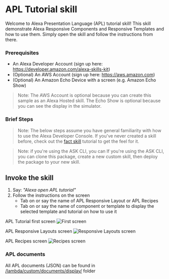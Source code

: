 # APL Tutorial skill

Welcome to Alexa Presentation Language (APL) tutorial skill! This skill demonstrate Alexa Responsive Components and Responsive Templates and how to use them. Simply open the skill and follow the instructions from there.

### Prerequisites

* An Alexa Developer Account (sign up here: https://developer.amazon.com/alexa-skills-kit)
* (Optional) An AWS Account (sign up here: https://aws.amazon.com)
* (Optional) An Amazon Echo Device with a screen (e.g. Amazon Echo Show)

> Note: The AWS Account is optional because you can create this sample as an Alexa Hosted skill.  The Echo Show is optional because you can see the display in the simulator.

### Brief Steps

> Note: The below steps assume you have general familiarity with how to use the Alexa Developer Console.  If you've never created a skill before, check out the [fact skill](https://github.com/alexa/skill-sample-nodejs-fact) tutorial to get the feel for it.

> Note: if you're using the ASK CLI, you can If you're using the ASK CLI, you can clone this package, create a new custom skill, then deploy the package to your new skill.


## Invoke the skill
1. Say: *"Alexa open APL tutorial"*
2. Follow the instructions on the screen
   - Tab on or say the name of APL Responsive Layout or APL Recipes
   - Tab on or say the name of component or template to display the selected template and tutorial on how to use it

APL Tutorial first screen
![First screen](https://ask-skills-assets.s3.amazonaws.com/apl-layout-assets/screenshot-landingpage.png)

APL Responsive Layouts screen
![Responsive Layouts screen](https://ask-skills-assets.s3.amazonaws.com/apl-layout-assets/screenshot-layouts.png)

APL Recipes screen
![Recipes screen](https://ask-skills-assets.s3.amazonaws.com/apl-layout-assets/screenshot-recipes.png)

### APL documents
All APL documents (JSON) can be found in [/lambda/custom/documents/display/](/lambda/custom/documents/display/) folder
